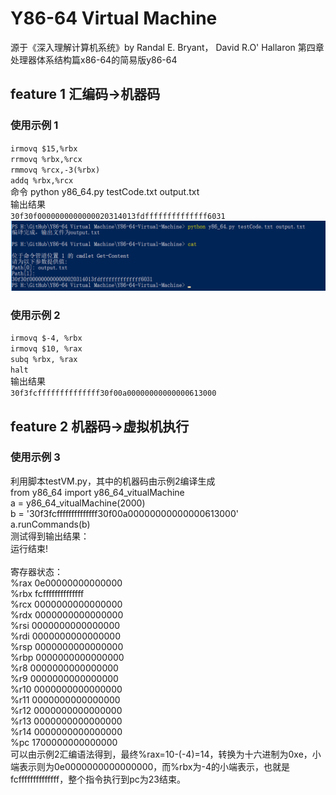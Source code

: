 # Y86-64 Virtual Machine

源于《深入理解计算机系统》by Randal E. Bryant， David R.O' Hallaron 第四章处理器体系结构篇x86-64的简易版y86-64<br>

## feature 1	汇编码->机器码<br>
### 使用示例 1<br>
`irmovq $15,%rbx`<br>
`rrmovq %rbx,%rcx`<br>
`rmmovq %rcx,-3(%rbx)`<br>
`addq %rbx,%rcx`<br>
命令 python y86_64.py testCode.txt output.txt<br>
输出结果<br>
`30f30f0000000000000020314013fdffffffffffffff6031`<br>
![编译器命令提示](https://github.com/Xynnn007/Y86-64-Virtual-Machine/blob/master/introPictures/compiler.png)<br>
### 使用示例 2<br>
`irmovq $-4, %rbx`<br>
`irmovq $10, %rax`<br>
`subq %rbx, %rax`<br>
`halt`<br>
输出结果<br>
`30f3fcffffffffffffff30f00a00000000000000613000`<br>
## feature 2 机器码->虚拟机执行<br>
### 使用示例 3<br>
利用脚本testVM.py，其中的机器码由示例2编译生成<br>
from y86_64 import y86_64_vitualMachine<br>
a = y86_64_vitualMachine(2000)<br>
b = '30f3fcffffffffffffff30f00a00000000000000613000'<br>
a.runCommands(b)<br>
测试得到输出结果：<br>
运行结束!<br>
<br>
寄存器状态：<br>
%rax	0e00000000000000<br>
%rbx	fcffffffffffffff<br>
%rcx	0000000000000000<br>
%rdx	0000000000000000<br>
%rsi	0000000000000000<br>
%rdi	0000000000000000<br>
%rsp	0000000000000000<br>
%rbp	0000000000000000<br>
%r8 	0000000000000000<br>
%r9 	0000000000000000<br>
%r10 	0000000000000000<br>
%r11 	0000000000000000<br>
%r12	0000000000000000<br>
%r13	0000000000000000<br>
%r14	0000000000000000<br>
%pc 	1700000000000000<br>
可以由示例2汇编语法得到，最终%rax=10-(-4)=14，转换为十六进制为0xe，小端表示则为0e0000000000000000，而%rbx为-4的小端表示，也就是fcffffffffffffff，整个指令执行到pc为23结束。
